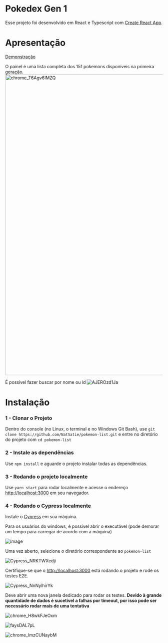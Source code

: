 # Pokedex Gen 1

Esse projeto foi desenvolvido em React e Typescript com [Create React App](https://github.com/facebook/create-react-app).

# Apresentação

[Demonstração](https://mr34l.sse.codesandbox.io/)

O painel é uma lista completa dos 151 pokemons disponíveis na primeira geração.
<img width="960" alt="chrome_T6Agv6IMZQ" src="https://user-images.githubusercontent.com/18223610/128923977-146667b6-0047-4737-b3a1-af151af4199c.png">

É possível fazer buscar por nome ou id
![AJEROzd1Ja](https://user-images.githubusercontent.com/18223610/128924028-ebd1b751-de9b-4df3-b065-9c8daee4d0d8.gif)

# Instalação

### 1 - Clonar o Projeto

Dentro do console (no Linux, o terminal e no Windows Git Bash), use `git clone https://github.com/NatSatie/pokemon-list.git` e entre no diretório do projeto com `cd pokemon-list`

### 2 - Instale as dependências

Use `npm install` e aguarde o projeto instalar todas as dependências.

### 3 - Rodando o projeto localmente

Use `yarn start` para rodar localmente e acesse o endereço [http://localhost:3000](http://localhost:3000) em seu navegador.

### 4 - Rodando o Cypress localmente

Instale o [Cypress](https://docs.cypress.io/guides/getting-started/installing-cypress#Installing) em sua máquina.

Para os usuários do windows, é possível abrir o executável (pode demorar um tempo para carregar de acordo com a máquina)

![image](https://user-images.githubusercontent.com/18223610/128879500-f4f6ffbd-7a98-4dcd-b780-4fbb3f775206.png)

Uma vez aberto, selecione o diretório correspondente ao `pokemon-list`

![Cypress_NRKTWXedji](https://user-images.githubusercontent.com/18223610/128879800-79055085-7919-4f3c-a143-b7a61626c13a.png)

Certifique-se que o [http://localhost:3000](http://localhost:3000) está rodando o projeto e rode os testes E2E.

![Cypress_NnNylhirYk](https://user-images.githubusercontent.com/18223610/128880101-dba00949-c28f-42b2-ac97-385c708fdf4d.png)

Deve abrir uma nova janela dedicado para rodar os testes.
**Devido à grande quantidade de dados é sucetível a falhas por timeout, por isso pode ser necessário rodar mais de uma tentativa**

![chrome_H8wkFJeOxm](https://user-images.githubusercontent.com/18223610/128880301-9ec615f2-9442-4c71-8e6a-d2678b273f0e.png)

![faysDAL7pL](https://user-images.githubusercontent.com/18223610/128880679-a10ead8f-cdae-481b-953f-bd4befd82e61.gif)

![chrome_lmzCUNaybM](https://user-images.githubusercontent.com/18223610/128880692-de44576d-db23-49a6-b574-34bd4cab9571.png)


